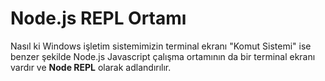 Node.js REPL Ortamı
======

Nasıl ki Windows işletim sistemimizin terminal ekranı "Komut Sistemi" ise benzer şekilde Node.js Javascript çalışma ortamının da bir terminal ekranı vardır ve 
**Node REPL** olarak adlandırılır. 
